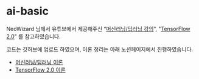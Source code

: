 # ai-basic
NeoWizard 님께서 유튜브에서 제공해주신 “[머신러닝/딥러닝 강의](https://www.youtube.com/playlist?list=PLS8gIc2q83OjStGjdTF2LZtc0vefCAbnX)”, "[TensorFlow 2.0](https://www.youtube.com/playlist?list=PLS8gIc2q83OhM0RTktKDitgZGX5dHo7Vs)" 를 참고하였습니다.

코드는 깃허브에 업로드 하였으며, 이론 정리는 아래 노션페이지에서 진행하였습니다.
- [머신러닝/딥러닝 이론](https://bangdori.notion.site/8abd70b2586c48e28a9ffad43a0d316f?pvs=4)
- [TensorFlow 2.0 이론](https://bangdori.notion.site/TensorFlow-2-x-0340592fd8ff4c70a1acc65ff0aecfa6?pvs=4)
